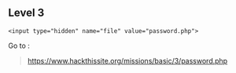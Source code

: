 ## Level 3

`<input type="hidden" name="file" value="password.php">`  

Go to :  
> https://www.hackthissite.org/missions/basic/3/password.php

